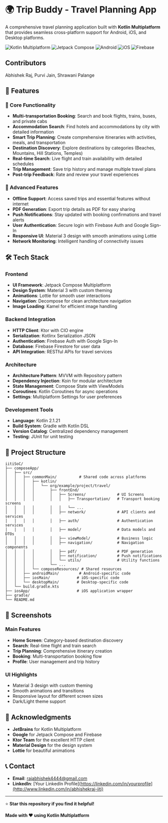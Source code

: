 # 🌍 Trip Buddy - Travel Planning App

A comprehensive travel planning application built with **Kotlin Multiplatform** that provides seamless cross-platform support for Android, iOS, and Desktop platforms.

![Kotlin Multiplatform](https://img.shields.io/badge/Kotlin-Multiplatform-0095D5?style=for-the-badge&logo=kotlin)
![Jetpack Compose](https://img.shields.io/badge/Jetpack-Compose-4285F4?style=for-the-badge&logo=jetpackcompose)
![Android](https://img.shields.io/badge/Android-3DDC84?style=for-the-badge&logo=android&logoColor=white)
![iOS](https://img.shields.io/badge/iOS-000000?style=for-the-badge&logo=ios&logoColor=white)
![Firebase](https://img.shields.io/badge/Firebase-039BE5?style=for-the-badge&logo=firebase)

## Contributors
Abhishek Raj, Purvi Jain, Shrawani Palange

## 📱 Features

### 🎯 Core Functionality
- **Multi-transportation Booking**: Search and book flights, trains, buses, and private cabs
- **Accommodation Search**: Find hotels and accommodations by city with detailed information
- **Smart Trip Planning**: Create comprehensive itineraries with activities, meals, and transportation
- **Destination Discovery**: Explore destinations by categories (Beaches, Mountains, Hill Stations, Temples)
- **Real-time Search**: Live flight and train availability with detailed schedules
- **Trip Management**: Save trip history and manage multiple travel plans
- **Post-trip Feedback**: Rate and review your travel experiences

### 🚀 Advanced Features
- **Offline Support**: Access saved trips and essential features without internet
- **PDF Generation**: Export trip details as PDF for easy sharing
- **Push Notifications**: Stay updated with booking confirmations and travel alerts
- **User Authentication**: Secure login with Firebase Auth and Google Sign-In
- **Responsive UI**: Material 3 design with smooth animations using Lottie
- **Network Monitoring**: Intelligent handling of connectivity issues

## 🛠️ Tech Stack

### Frontend
- **UI Framework**: Jetpack Compose Multiplatform
- **Design System**: Material 3 with custom theming
- **Animations**: Lottie for smooth user interactions
- **Navigation**: Decompose for clean architecture navigation
- **Image Loading**: Kamel for efficient image handling

### Backend Integration
- **HTTP Client**: Ktor with CIO engine
- **Serialization**: Kotlinx Serialization JSON
- **Authentication**: Firebase Auth with Google Sign-In
- **Database**: Firebase Firestore for user data
- **API Integration**: RESTful APIs for travel services

### Architecture
- **Architecture Pattern**: MVVM with Repository pattern
- **Dependency Injection**: Koin for modular architecture
- **State Management**: Compose State with ViewModels
- **Coroutines**: Kotlin Coroutines for async operations
- **Settings**: Multiplatform Settings for user preferences

### Development Tools
- **Language**: Kotlin 2.1.21
- **Build System**: Gradle with Kotlin DSL
- **Version Catalog**: Centralized dependency management
- **Testing**: JUnit for unit testing

## 📁 Project Structure

```
iitiSoC/
├── composeApp/
│   ├── src/
│   │   ├── commonMain/          # Shared code across platforms
│   │   │   ├── kotlin/
│   │   │   │   └── org/example/project/travel/
│   │   │   │       ├── frontEnd/
│   │   │   │       │   ├── Screens/              # UI Screens
│   │   │   │       │   │   ├── Transportation/   # Transport booking screens
│   │   │   │       │   │   └── ...
│   │   │   │       │   ├── network/              # API clients and services
│   │   │   │       │   ├── auth/                 # Authentication services
│   │   │   │       │   ├── model/                # Data models and DTOs
│   │   │   │       │   ├── viewModel/            # Business logic
│   │   │   │       │   ├── navigation/           # Navigation components
│   │   │   │       │   ├── pdf/                  # PDF generation
│   │   │   │       │   ├── notification/         # Push notifications
│   │   │   │       │   └── utils/                # Utility functions
│   │   │   │       └── ...
│   │   │   └── composeResources/ # Shared resources
│   │   ├── androidMain/         # Android-specific code
│   │   ├── iosMain/            # iOS-specific code
│   │   └── desktopMain/        # Desktop-specific code
│   └── build.gradle.kts
├── iosApp/                     # iOS application wrapper
├── gradle/
└── README.md
```

## 📱 Screenshots

### Main Features
- **Home Screen**: Category-based destination discovery
- **Search**: Real-time flight and train search
- **Trip Planning**: Comprehensive itinerary creation
- **Booking**: Multi-transportation booking flow
- **Profile**: User management and trip history

### UI Highlights
- Material 3 design with custom theming
- Smooth animations and transitions
- Responsive layout for different screen sizes
- Dark/Light theme support

## 🙏 Acknowledgments

- **JetBrains** for Kotlin Multiplatform
- **Google** for Jetpack Compose and Firebase
- **Ktor Team** for the excellent HTTP client
- **Material Design** for the design system
- **Lottie** for beautiful animations

## 📞 Contact
- **Email**: rajabhishek4444@gmail.com
- **LinkedIn**: [Your LinkedIn Profile](https://linkedin.com/in/yourprofile](http://www.linkedin.com/in/abhishekraj-iiti)  


---

⭐ **Star this repository if you find it helpful!**

**Made with ❤️ using Kotlin Multiplatform**
